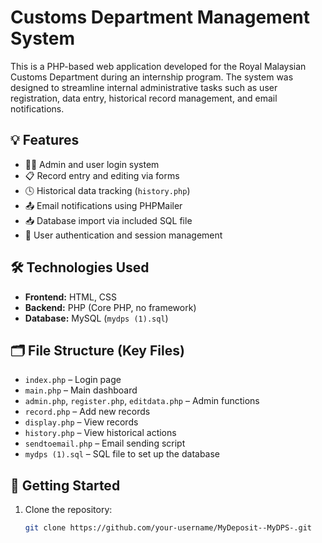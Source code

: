 # Customs Department Management System

This is a PHP-based web application developed for the Royal Malaysian Customs Department during an internship program. The system was designed to streamline internal administrative tasks such as user registration, data entry, historical record management, and email notifications.

## 💡 Features

- 🧑‍💼 Admin and user login system
- 📋 Record entry and editing via forms
- 🕓 Historical data tracking (`history.php`)
- 📤 Email notifications using PHPMailer
- 📥 Database import via included SQL file
- 🔐 User authentication and session management

## 🛠️ Technologies Used

- **Frontend:** HTML, CSS
- **Backend:** PHP (Core PHP, no framework)
- **Database:** MySQL (`mydps (1).sql`)

## 🗂️ File Structure (Key Files)

- `index.php` – Login page
- `main.php` – Main dashboard
- `admin.php`, `register.php`, `editdata.php` – Admin functions
- `record.php` – Add new records
- `display.php` – View records
- `history.php` – View historical actions
- `sendtoemail.php` – Email sending script
- `mydps (1).sql` – SQL file to set up the database

## 🚀 Getting Started

1. Clone the repository:
   ```bash
   git clone https://github.com/your-username/MyDeposit--MyDPS-.git
